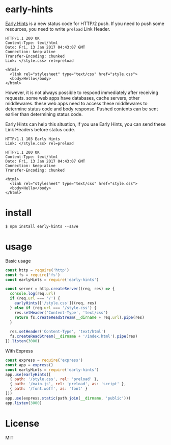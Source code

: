 # early-hints

[Early Hints](https://tools.ietf.org/html/draft-kazuho-early-hints-status-code-00) is a new status code for HTTP/2 push. If you need to push some resources, you need to write `preload` Link Header.

```
HTTP/1.1 200 OK
Content-Type: text/html
Date: Fri, 13 Jan 2017 04:43:07 GMT
Connection: keep-alive
Transfer-Encoding: chunked
Link: </style.css> rel=preload

<html>
  <link rel="stylesheet" type="text/css" href="style.css">
  <body>Hello</body>
</html>
```

However, it is not always possible to respond immediately after receiving requests. some web apps have databases, cache servers, other middlewares. these web apps need to access these middlewares to determine status code and body response. Pushed contents can be sent earlier than determining status code.

Early Hints can help this situation, if you use Early Hints, you can send these Link Headers before status code.

```
HTTP/1.1 103 Early Hints
Link: </style.css> rel=preload

HTTP/1.1 200 OK
Content-Type: text/html
Date: Fri, 13 Jan 2017 04:43:07 GMT
Connection: keep-alive
Transfer-Encoding: chunked

<html>
  <link rel="stylesheet" type="text/css" href="style.css">
  <body>Hello</body>
</html>
```

# install

```
$ npm install early-hints --save
```

# usage

Basic usage

```javascript
const http = require('http')
const fs = require('fs')
const earlyHints = require('early-hints')

const server = http.createServer((req, res) => {
  console.log(req.url)
  if (req.url === '/') {
    earlyHints(['/style.css'])(req, res)
  } else if (req.url === '/style.css') {
    res.setHeader('Content-Type', 'text/css')
    return fs.createReadStream(__dirname + req.url).pipe(res) 
  }
  
  res.setHeader('Content-Type', 'text/html')
  fs.createReadStream(__dirname + '/index.html').pipe(res)
}).listen(3000)
```

With Express

```javascript
const express = require('express')
const app = express()
const earlyHints = require('early-hints')
app.use(earlyHints([
  { path: '/style.css', rel: 'preload' },
  { path: '/main.js', rel: 'preload', as: 'script' },
  { path: '/font.woff', as: 'font' }
]))
app.use(express.static(path.join(__dirname, 'public')))
app.listen(3000)
```

# License

MIT

